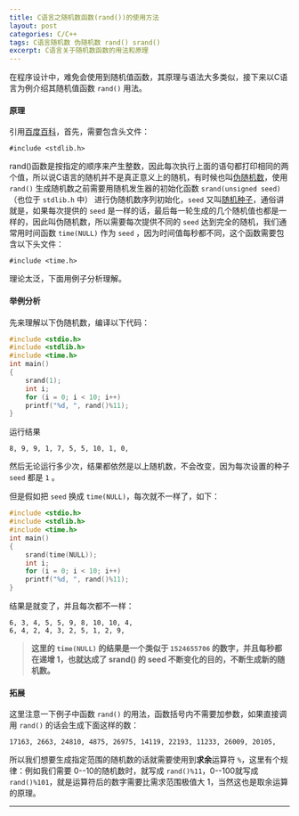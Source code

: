 ```yaml
---
title: C语言之随机数函数(rand())的使用方法
layout: post
categories: C/C++
tags: C语言随机数 伪随机数 rand() srand()
excerpt: C语言关于随机数函数的用法和原理
---
```

在程序设计中，难免会使用到随机值函数，其原理与语法大多类似，接下来以C语言为例介绍其随机值函数 `rand()` 用法。

#### 原理
引用[百度百科][rand]，首先，需要包含头文件：

	#include <stdlib.h>
rand()函数是按指定的顺序来产生整数，因此每次执行上面的语句都打印相同的两个值，所以说C语言的随机并不是真正意义上的随机，有时候也叫[伪随机数][wei]，使用 `rand()` 生成随机数之前需要用随机发生器的初始化函数 `srand(unsigned seed)`（也位于 `stdlib.h` 中） 进行伪随机数序列初始化，`seed` 又叫[随机种子][seed]，通俗讲就是，如果每次提供的 `seed` 是一样的话，最后每一轮生成的几个随机值也都是一样的，因此叫伪随机数，所以需要每次提供不同的 `seed` 达到完全的随机，我们通常用时间函数 `time(NULL)` 作为 `seed` ，因为时间值每秒都不同，这个函数需要包含以下头文件：

	#include <time.h>

理论太泛，下面用例子分析理解。

#### 举例分析
先来理解以下伪随机数，编译以下代码：
``` c
#include <stdio.h>
#include <stdlib.h>
#include <time.h>
int main()
{
	srand(1);
	int i;
	for (i = 0; i < 10; i++)
	printf("%d, ", rand()%11); 
} 
```
运行结果

	8, 9, 9, 1, 7, 5, 5, 10, 1, 0,
	
然后无论运行多少次，结果都依然是以上随机数，不会改变，因为每次设置的种子 `seed` 都是 `1` 。

但是假如把 `seed` 换成 `time(NULL)`，每次就不一样了，如下：
``` c
#include <stdio.h>
#include <stdlib.h>
#include <time.h>
int main()
{
	srand(time(NULL));
	int i;
	for (i = 0; i < 10; i++)
	printf("%d, ", rand()%11); 
} 
```
结果是就变了，并且每次都不一样：

	6, 3, 4, 5, 5, 9, 8, 10, 10, 4,
	6, 4, 2, 4, 3, 2, 5, 1, 2, 9,
	
>**这里的 `time(NULL)` 的结果是一个类似于 `1524655706` 的数字，并且每秒都在递增 1，也就达成了 srand() 的 seed 不断变化的目的，不断生成新的随机数。**

#### 拓展
这里注意一下例子中函数 `rand()` 的用法，函数括号内不需要加参数，如果直接调用 `rand()` 的话会生成下面这样的数：

	17163, 2663, 24810, 4875, 26975, 14119, 22193, 11233, 26009, 20105,
所以我们想要生成指定范围的随机数的话就需要使用到**求余**运算符 `%`，这里有个规律：例如我们需要 0--10的随机数时，就写成 `rand()%11`，0--100就写成 `rand()%101`，就是运算符后的数字需要比需求范围极值大 1，当然这也是取余运算的原理。

----------------------
[rand]: https://baike.baidu.com/item/rand%28%29
[wei]: https://baike.baidu.com/item/%E4%BC%AA%E9%9A%8F%E6%9C%BA%E6%95%B0
[seed]: https://baike.baidu.com/item/%E9%9A%8F%E6%9C%BA%E7%A7%8D%E5%AD%90